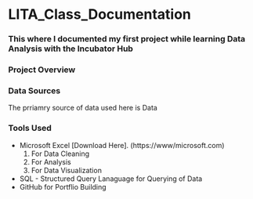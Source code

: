 # LITA_Class_Documentation

### This where I documented my first project while learning Data Analysis with the Incubator Hub

### Project Overview

### Data Sources
The prriamry source of data used here is Data 

### Tools Used
- Microsoft Excel [Download Here]. (https://www/microsoft.com)
    1. For Data Cleaning
    2. For Analysis
    3. For Data Visualization
- SQL - Structured Query Lanaguage for Querying of Data
- GitHub for Portflio Building 
